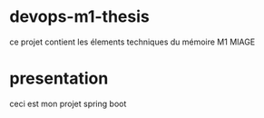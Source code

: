 ﻿# devops-m1-thesis
ce projet contient les élements techniques du mémoire M1 MIAGE

# presentation 
ceci est mon projet spring boot 
